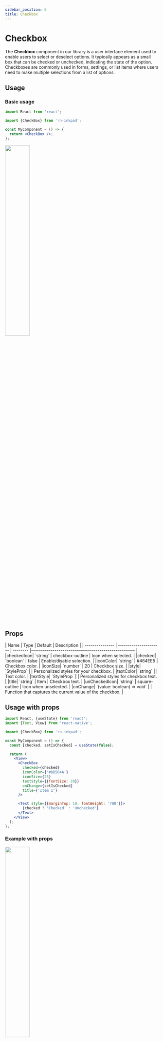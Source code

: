 ```yaml
---
sidebar_position: 6
title: Checkbox
---
```


# Checkbox

The **Checkbox** component in our library is a user interface element used to enable users to select or deselect options. It typically appears as a small box that can be checked or unchecked, indicating the state of the option. Checkboxes are commonly used in forms, settings, or list items where users need to make multiple selections from a list of options.

## Usage

### Basic usage

```jsx
import React from 'react';

import {CheckBox} from 'rn-inkpad';

const MyComponent = () => {
  return <CheckBox />;
};
```

<img width="40%"  src="/img/checkbox/checkbox-simple.png" />

## Props

<div class="table-responsive">
| Name | Type | Default | Description |
| --------------- | ---------------------- | -------- |----------------------------------------------------- |
|checkedIcon| `string` | checkbox-outline | Icon when selected. |
|checked| `boolean` | false | Enable/disable selection. |
|iconColor| `string` | #464EE5 | Checkbox color. |
|iconSize| `number` | 20 | Checkbox size. |
|style| `StyleProp<ViewStyle>` | | Personalized styles for your checkbox. |
|textColor| `string` |  | Text color. |
|textStyle| `StyleProp<TextStyle>` | | Personalized styles for checkbox text. |
|title| `string` | Item | Checkbox text. |
|unCheckedIcon| `string` | square-outline | Icon when unselected. |
|onChange| `(value: boolean) => void` | | Function that captures the current value of the checkbox. |
</div>

## Usage with props

```jsx
import React, {useState} from 'react';
import {Text, View} from 'react-native';

import {CheckBox} from 'rn-inkpad';

const MyComponent = () => {
  const [checked, setIsChecked] = useState(false);

  return (
    <View>
      <CheckBox
        checked={checked}
        iconColor={'#DB504A'}
        iconSize={25}
        textStyle={{fontSize: 20}}
        onChange={setIsChecked}
        title={'Item 1'}
      />

      <Text style={{marginTop: 10, fontWeight: '700'}}>
        {checked ? 'Checked' : 'Unchecked'}
      </Text>
    </View>
  );
};
```

### Example with props

<img width="40%"  src="/img/checkbox/checkbox-props.gif" />
